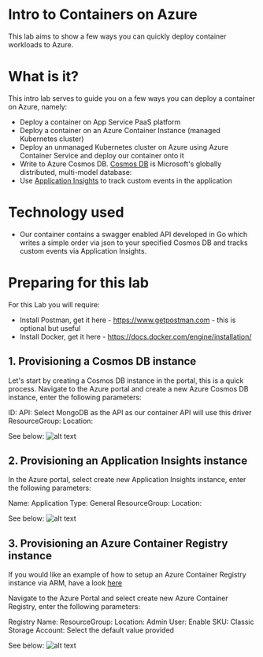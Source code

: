 # Intro to Containers on Azure
This lab aims to show a few ways you can quickly deploy container workloads to Azure. 

# What is it?

This intro lab serves to guide you on a few ways you can deploy a container on Azure, namely:

*	Deploy a container on App Service PaaS platform
*	Deploy a container on an Azure Container Instance (managed Kubernetes cluster)
*	Deploy an unmanaged Kubernetes cluster on Azure using Azure Container Service and deploy our container onto it
* Write to Azure Cosmos DB. [Cosmos DB](https://azure.microsoft.com/en-us/services/cosmos-db/) is Microsoft's globally distributed, multi-model database: 
* Use [Application Insights](https://azure.microsoft.com/en-us/services/application-insights/) to track custom events in the application

# Technology used

* Our container contains a swagger enabled API developed in Go which writes a simple order via json to your specified Cosmos DB and tracks custom events via Application Insights.

# Preparing for this lab

For this Lab you will require:

* Install Postman, get it here - https://www.getpostman.com - this is optional but useful
* Install Docker, get it here - https://docs.docker.com/engine/installation/

## 1. Provisioning a Cosmos DB instance

Let's start by creating a Cosmos DB instance in the portal, this is a quick process. Navigate to the Azure portal and create a new Azure Cosmos DB instance, enter the following parameters:

ID: <yourdbinstance>
API: Select MongoDB as the API as our container API will use this driver
ResourceGroup: <yourresourcegroup>
Location: <yourlocation>

See below:
![alt text](https://github.com/shanepeckham/ContainersOnAzure_MiniLab/blob/master/images/CosmosDB.png)

## 2. Provisioning an Application Insights instance

In the Azure portal, select create new Application Insights instance, enter the following parameters:

Name: <yourappinsightsinstance>
Application Type: General
ResourceGroup: <yourresourcegroup>
Location: <yourlocation>

See below:
![alt text](https://github.com/shanepeckham/ContainersOnAzure_MiniLab/blob/master/images/ApplicationInsights.png)

## 3. Provisioning an Azure Container Registry instance

If you would like an example of how to setup an Azure Container Registry instance via ARM, have a look [here](https://github.com/shanepeckham/CADScenario_Recommendations)

Navigate to the Azure Portal and select create new Azure Container Registry, enter the following parameters:

Registry Name: <yourcontainerregistryinstance>
ResourceGroup: <yourresourcegroup>
Location: <yourlocation>
Admin User: Enable
SKU: Classic
Storage Account: Select the default value provided

See below:
![alt text](https://github.com/shanepeckham/ContainersOnAzure_MiniLab/blob/master/images/ContainerRegistry.png)







